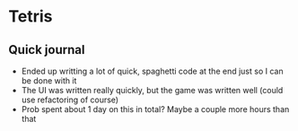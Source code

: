 # Tetris

## Quick journal
- Ended up writting a lot of quick, spaghetti code at the end just so I can be done with it
- The UI was written really quickly, but the game was written well (could use refactoring of course)
- Prob spent about 1 day on this in total? Maybe a couple more hours than that